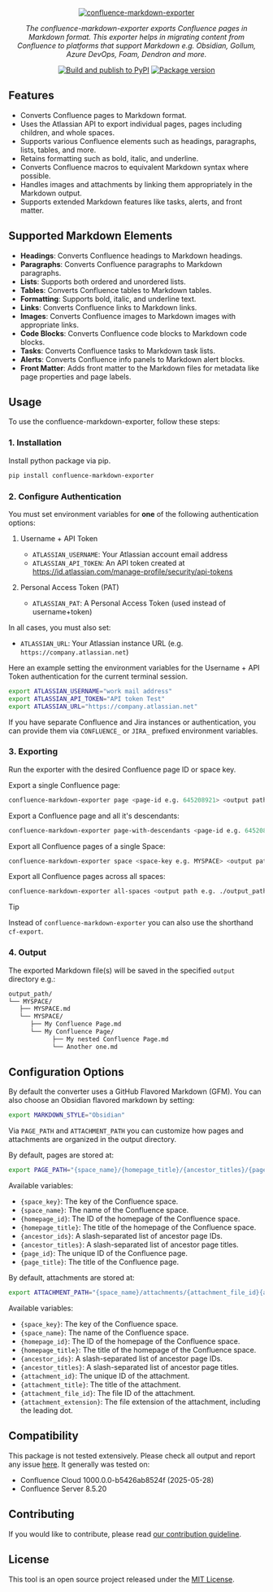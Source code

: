 <p align="center">
  <a href="https://github.com/Spenhouet/confluence-markdown-exporter"><img src="https://raw.githubusercontent.com/Spenhouet/confluence-markdown-exporter/b8caaba935eea7e7017b887c86a740cb7bf99708/logo.png" alt="confluence-markdown-exporter"></a>
</p>
<p align="center">
    <em>The confluence-markdown-exporter exports Confluence pages in Markdown format. This exporter helps in migrating content from Confluence to platforms that support Markdown e.g. Obsidian, Gollum, Azure DevOps, Foam, Dendron and more.</em>
</p>
<p align="center">
  <a href="https://github.com/Spenhouet/confluence-markdown-exporter/actions/workflows/publish.yml"><img src="https://github.com/Spenhouet/confluence-markdown-exporter/actions/workflows/publish.yml/badge.svg" alt="Build and publish to PyPI"></a>
  <a href="https://pypi.org/project/confluence-markdown-exporter" target="_blank">
    <img src="https://img.shields.io/pypi/v/confluence-markdown-exporter?color=%2334D058&label=PyPI%20package" alt="Package version">
   </a>
</p>

## Features

- Converts Confluence pages to Markdown format.
- Uses the Atlassian API to export individual pages, pages including children, and whole spaces.
- Supports various Confluence elements such as headings, paragraphs, lists, tables, and more.
- Retains formatting such as bold, italic, and underline.
- Converts Confluence macros to equivalent Markdown syntax where possible.
- Handles images and attachments by linking them appropriately in the Markdown output.
- Supports extended Markdown features like tasks, alerts, and front matter.

## Supported Markdown Elements

- **Headings**: Converts Confluence headings to Markdown headings.
- **Paragraphs**: Converts Confluence paragraphs to Markdown paragraphs.
- **Lists**: Supports both ordered and unordered lists.
- **Tables**: Converts Confluence tables to Markdown tables.
- **Formatting**: Supports bold, italic, and underline text.
- **Links**: Converts Confluence links to Markdown links.
- **Images**: Converts Confluence images to Markdown images with appropriate links.
- **Code Blocks**: Converts Confluence code blocks to Markdown code blocks.
- **Tasks**: Converts Confluence tasks to Markdown task lists.
- **Alerts**: Converts Confluence info panels to Markdown alert blocks.
- **Front Matter**: Adds front matter to the Markdown files for metadata like page properties and page labels.

## Usage

To use the confluence-markdown-exporter, follow these steps:

### 1. Installation

Install python package via pip.

```sh
pip install confluence-markdown-exporter
```

### 2. Configure Authentication

You must set environment variables for **one** of the following authentication options:

1. Username + API Token

   - `ATLASSIAN_USERNAME`: Your Atlassian account email address
   - `ATLASSIAN_API_TOKEN`: An API token created at  
      https://id.atlassian.com/manage-profile/security/api-tokens

2. Personal Access Token (PAT)

   - `ATLASSIAN_PAT`: A Personal Access Token (used instead of username+token)

In all cases, you must also set:

- `ATLASSIAN_URL`: Your Atlassian instance URL (e.g. `https://company.atlassian.net`)

Here an example setting the environment variables for the Username + API Token authentication for the current terminal session.

```sh
export ATLASSIAN_USERNAME="work mail address"
export ATLASSIAN_API_TOKEN="API token Test"
export ATLASSIAN_URL="https://company.atlassian.net"
```

If you have separate Confluence and Jira instances or authentication, you can provide them via `CONFLUENCE_` or `JIRA_` prefixed environment variables.

### 3. Exporting

Run the exporter with the desired Confluence page ID or space key.

Export a single Confluence page:

```sh
confluence-markdown-exporter page <page-id e.g. 645208921> <output path e.g. ./output_path/>
```

Export a Confluence page and all it's descendants:

```sh
confluence-markdown-exporter page-with-descendants <page-id e.g. 645208921> <output path e.g. ./output_path/>
```

Export all Confluence pages of a single Space:

```sh
confluence-markdown-exporter space <space-key e.g. MYSPACE> <output path e.g. ./output_path/>
```

Export all Confluence pages across all spaces:

```sh
confluence-markdown-exporter all-spaces <output path e.g. ./output_path/>
```

> [!TIP]
> Instead of `confluence-markdown-exporter` you can also use the shorthand `cf-export`.

### 4. Output

The exported Markdown file(s) will be saved in the specified `output` directory e.g.:

```sh
output_path/
└── MYSPACE/
   ├── MYSPACE.md
   └── MYSPACE/
      ├── My Confluence Page.md
      └── My Confluence Page/
            ├── My nested Confluence Page.md
            └── Another one.md
```

## Configuration Options

By default the converter uses a GitHub Flavored Markdown (GFM). You can also choose an Obsidian flavored markdown by setting:

```sh
export MARKDOWN_STYLE="Obsidian"
```

Via `PAGE_PATH` and `ATTACHMENT_PATH` you can customize how pages and attachments are organized in the output directory. 

By default, pages are stored at:
```sh
export PAGE_PATH="{space_name}/{homepage_title}/{ancestor_titles}/{page_title}.md"
```
Available variables:
  - `{space_key}`: The key of the Confluence space.
  - `{space_name}`: The name of the Confluence space.
  - `{homepage_id}`: The ID of the homepage of the Confluence space.
  - `{homepage_title}`: The title of the homepage of the Confluence space.
  - `{ancestor_ids}`: A slash-separated list of ancestor page IDs.
  - `{ancestor_titles}`: A slash-separated list of ancestor page titles.
  - `{page_id}`: The unique ID of the Confluence page.
  - `{page_title}`: The title of the Confluence page.

By default, attachments are stored at:
```sh
export ATTACHMENT_PATH="{space_name}/attachments/{attachment_file_id}{attachment_extension}"
```
Available variables:
  - `{space_key}`: The key of the Confluence space.
  - `{space_name}`: The name of the Confluence space.
  - `{homepage_id}`: The ID of the homepage of the Confluence space.
  - `{homepage_title}`: The title of the homepage of the Confluence space.
  - `{ancestor_ids}`: A slash-separated list of ancestor page IDs.
  - `{ancestor_titles}`: A slash-separated list of ancestor page titles.
  - `{attachment_id}`: The unique ID of the attachment.
  - `{attachment_title}`: The title of the attachment.
  - `{attachment_file_id}`: The file ID of the attachment.
  - `{attachment_extension}`: The file extension of the attachment, including the leading dot.

## Compatibility

This package is not tested extensively. Please check all output and report any issue [here](https://github.com/Spenhouet/confluence-markdown-exporter/issues).
It generally was tested on:
- Confluence Cloud 1000.0.0-b5426ab8524f (2025-05-28)
- Confluence Server 8.5.20

## Contributing

If you would like to contribute, please read [our contribution guideline](CONTRIBUTING.md).

## License

This tool is an open source project released under the [MIT License](LICENSE).
